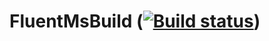 # FluentMsBuild ([![Build status](https://ci.appveyor.com/api/projects/status/887vs7rb2ik8v028)](https://ci.appveyor.com/project/PascalKlarenbeek/fluentmsbuild))
